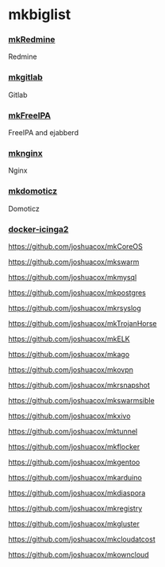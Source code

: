 # mkbiglist

### [mkRedmine](https://github.com/joshuacox/mkredmine)

Redmine

### [mkgitlab](https://github.com/joshuacox/mkgitlab)

Gitlab

### [mkFreeIPA](https://github.com/joshuacox/mkFreeIPA)

FreeIPA and ejabberd

### [mknginx](https://github.com/joshuacox/mknginx)

Nginx

### [mkdomoticz](https://github.com/joshuacox/mkdomoticz)

Domoticz

### [docker-icinga2](https://github.com/joshuacox/docker-icinga2)

https://github.com/joshuacox/mkCoreOS

https://github.com/joshuacox/mkswarm

https://github.com/joshuacox/mkmysql

https://github.com/joshuacox/mkpostgres

https://github.com/joshuacox/mkrsyslog

https://github.com/joshuacox/mkTrojanHorse

https://github.com/joshuacox/mkELK

https://github.com/joshuacox/mkago

https://github.com/joshuacox/mkovpn

https://github.com/joshuacox/mkrsnapshot

https://github.com/joshuacox/mkswarmsible

https://github.com/joshuacox/mkxivo

https://github.com/joshuacox/mktunnel

https://github.com/joshuacox/mkflocker

https://github.com/joshuacox/mkgentoo

https://github.com/joshuacox/mkarduino

https://github.com/joshuacox/mkdiaspora

https://github.com/joshuacox/mkregistry

https://github.com/joshuacox/mkgluster

https://github.com/joshuacox/mkcloudatcost

https://github.com/joshuacox/mkowncloud
